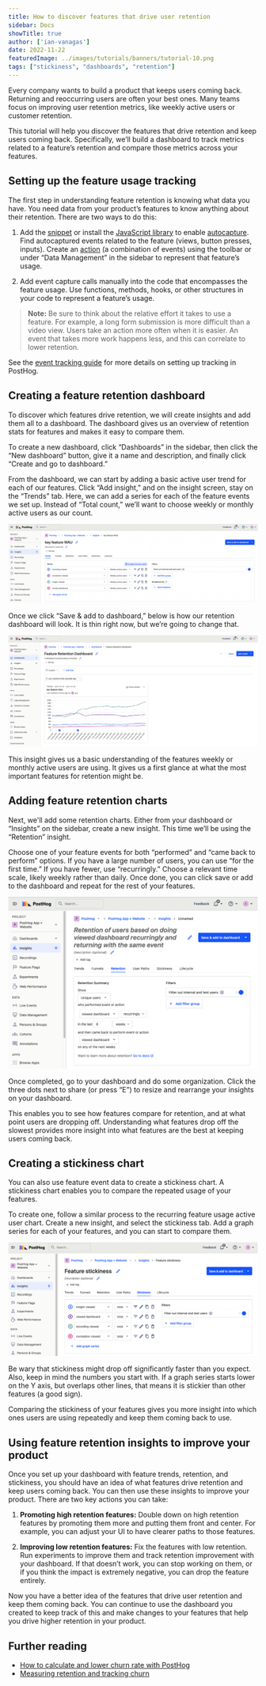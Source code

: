 ```yaml
---
title: How to discover features that drive user retention
sidebar: Docs
showTitle: true
author: ['ian-vanagas']
date: 2022-11-22
featuredImage: ../images/tutorials/banners/tutorial-10.png
tags: ["stickiness", "dashboards", "retention"]
---
```


Every company wants to build a product that keeps users coming back. Returning and reoccurring users are often your best ones. Many teams focus on improving user retention metrics, like weekly active users or customer retention.

This tutorial will help you discover the features that drive retention and keep users coming back. Specifically, we’ll build a dashboard to track metrics related to a feature’s retention and compare those metrics across your features.

## Setting up the feature usage tracking

The first step in understanding feature retention is knowing what data you have. You need data from your product’s features to know anything about their retention. There are two ways to do this:

1. Add the [snippet](/docs/integrate/client/snippet-installation) or install the [JavaScript library](/docs/integrate/client/js) to enable [autocapture](/docs/integrate/client/js#autocapture). Find autocaptured events related to the feature (views, button presses, inputs). Create an [action](/manual/actions) (a combination of events) using the toolbar or under “Data Management” in the sidebar to represent that feature’s usage.

2. Add event capture calls manually into the code that encompasses the feature usage. Use functions, methods, hooks, or other structures in your code to represent a feature’s usage.

> **Note:** Be sure to think about the relative effort it takes to use a feature. For example, a long form submission is more difficult than a video view. Users take an action more often when it is easier. An event that takes more work happens less, and this can correlate to lower retention.

See the [event tracking guide](/tutorials/event-tracking-guide) for more details on setting up tracking in PostHog.

## Creating a feature retention dashboard

To discover which features drive retention, we will create insights and add them all to a dashboard. The dashboard gives us an overview of retention stats for features and makes it easy to compare them.

To create a new dashboard, click “Dashboards” in the sidebar, then click the “New dashboard” button, give it a name and description, and finally click “Create and go to dashboard.” 

From the dashboard, we can start by adding a basic active user trend for each of our features. Click “Add insight,” and on the insight screen, stay on the “Trends” tab. Here, we can add a series for each of the feature events we set up. Instead of “Total count,” we’ll want to choose weekly or monthly active users as our count.

![Feature WAU](../images/tutorials/feature-retention/key-feature-wau.png)

Once we click “Save & add to dashboard,” below is how our retention dashboard will look. It is thin right now, but we’re going to change that.

![Feature retention dashboard](../images/tutorials/feature-retention/dashboard.png)

This insight gives us a basic understanding of the features weekly or monthly active users are using. It gives us a first glance at what the most important features for retention might be.

## Adding feature retention charts

Next, we'll add some retention charts. Either from your dashboard or “Insights” on the sidebar, create a new insight. This time we’ll be using the “Retention” insight. 

Choose one of your feature events for both “performed” and “came back to perform” options. If you have a large number of users, you can use “for the first time.” If you have fewer, use “recurringly.” Choose a relevant time scale, likely weekly rather than daily. Once done, you can click save or add to the dashboard and repeat for the rest of your features.

![Retention chart](../images/tutorials/feature-retention/retention.png)

Once completed, go to your dashboard and do some organization. Click the three dots next to share (or press “E”) to resize and rearrange your insights on your dashboard.

This enables you to see how features compare for retention, and at what point users are dropping off. Understanding what features drop off the slowest provides more insight into what features are the best at keeping users coming back.

## Creating a stickiness chart

You can also use feature event data to create a stickiness chart. A stickiness chart enables you to compare the repeated usage of your features.

To create one, follow a similar process to the recurring feature usage active user chart. Create a new insight, and select the stickiness tab. Add a graph series for each of your features, and you can start to compare them. 

![Stickiness chart](../images/tutorials/feature-retention/stickiness.png)

Be wary that stickiness might drop off significantly faster than you expect. Also, keep in mind the numbers you start with. If a graph series starts lower on the Y axis, but overlaps other lines, that means it is stickier than other features (a good sign).

Comparing the stickiness of your features gives you more insight into which ones users are using repeatedly and keep them coming back to use.

## Using feature retention insights to improve your product

Once you set up your dashboard with feature trends, retention, and stickiness, you should have an idea of what features drive retention and keep users coming back. You can then use these insights to improve your product. There are two key actions you can take:

1. **Promoting high retention features:** Double down on high retention features by promoting them more and putting them front and center. For example, you can adjust your UI to have clearer paths to those features.

2. **Improving low retention features:** Fix the features with low retention. Run experiments to improve them and track retention improvement with your dashboard. If that doesn’t work, you can stop working on them, or if you think the impact is extremely negative, you can drop the feature entirely.

Now you have a better idea of the features that drive user retention and keep them coming back. You can continue to use the dashboard you created to keep track of this and make changes to your features that help you drive higher retention in your product.

## Further reading

- [How to calculate and lower churn rate with PostHog](/tutorials/churn-rate)
- [Measuring retention and tracking churn](/tutorials/retention)